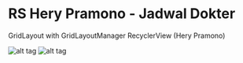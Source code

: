 # RS Hery Pramono - Jadwal Dokter
GridLayout with GridLayoutManager RecyclerView (Hery Pramono)

![alt tag](https://herypramono.my.id/images/mockup-RSHeryPramono.PNG "RS Hery Pramono")
![alt tag](https://herypramono.my.id/images/RS-HeryPramono.jpeg "RS Hery Pramono")

